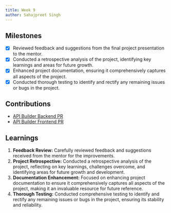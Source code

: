 ```yaml
---
title: Week 9
author: Sahajpreet Singh
---
```


## Milestones
- [x] Reviewed feedback and suggestions from the final project presentation to the mentor.
- [x] Conducted a retrospective analysis of the project, identifying key learnings and areas for future growth.
- [x] Enhanced project documentation, ensuring it comprehensively captures all aspects of the project.
- [x] Conducted thorough testing to identify and rectify any remaining issues or bugs in the project.

## Contributions
- [API Builder Backend PR](https://github.com/digitalgreenorg/farmstack-backend/pull/557)
- [API Builder Frontend PR](https://github.com/digitalgreenorg/farmstack-frontend/pull/1148)

## Learnings
1. **Feedback Review:** Carefully reviewed feedback and suggestions received from the mentor for the improvements.
3. **Project Retrospective:** Conducted a retrospective analysis of the project, reflecting on key learnings, challenges overcome, and identifying areas for future growth and development.
4. **Documentation Enhancement:** Focused on enhancing project documentation to ensure it comprehensively captures all aspects of the project, making it an invaluable resource for future reference.
5. **Thorough Testing:** Conducted comprehensive testing to identify and rectify any remaining issues or bugs in the project, ensuring its stability and reliability.
